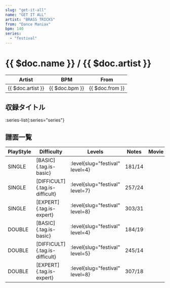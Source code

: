 ```yaml
---
slug: "get-it-all"
name: "GET IT ALL"
artist: "BRASS TRICKS"
from: "Dance Maniax"
bpm: 140
series:
  - "festival"
---
```


# {{ $doc.name }} / {{ $doc.artist }}

|Artist|BPM|From|
|------|---|----|
|{{ $doc.artist }}|{{ $doc.bpm }}|{{ $doc.from }}|

## 収録タイトル

:series-list{:series="series"}

## 譜面一覧

|PlayStyle|Difficulty|Levels|Notes|Movie|
|---------|----------|------|-----|-----|
|SINGLE|[BASIC]{.tag.is-basic}|<div class="field is-grouped is-grouped-multiline">:level{slug="festival" level=4}</div>|181/14||
|SINGLE|[DIFFICULT]{.tag.is-difficult}|<div class="field is-grouped is-grouped-multiline">:level{slug="festival" level=7}</div>|257/24||
|SINGLE|[EXPERT]{.tag.is-expert}|<div class="field is-grouped is-grouped-multiline">:level{slug="festival" level=8}</div>|303/31||
|DOUBLE|[BASIC]{.tag.is-basic}|<div class="field is-grouped is-grouped-multiline">:level{slug="festival" level=4}</div>|184/19||
|DOUBLE|[DIFFICULT]{.tag.is-difficult}|<div class="field is-grouped is-grouped-multiline">:level{slug="festival" level=5}</div>|245/14||
|DOUBLE|[EXPERT]{.tag.is-expert}|<div class="field is-grouped is-grouped-multiline">:level{slug="festival" level=8}</div>|307/18||
